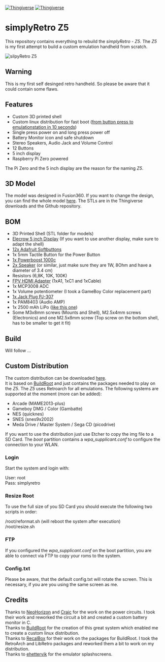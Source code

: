 [![Thingiverse](https://img.shields.io/badge/Thingiverse-simplyRetro%20Z5-blue.svg)](https://www.thingiverse.com/thing:3671784)
[![Thingiverse](https://img.shields.io/badge/Github-simplyRetro%20Z5-brightgreen.svg)](https://github.com/geaz/simplyRetro-Z5)

# simplyRetro Z5

This repository contains everything to rebuild the *simplyRetro - Z5*.
The *Z5* is my first attempt to build a custom emulation handheld from scratch.

![silpyRetro Z5](https://raw.githubusercontent.com/geaz/simplyRetro-Z5/master/images/cover.jpg)

## Warning
This is my first self desinged retro handheld. So please be aware that it could contain some flaws.

## Features
- Custom 3D printed shell
- Custom linux distribution for fast boot ([from button press to emulationstation in 10 seconds](https://imgur.com/a/TFRGUFs))
- Single press power on and long press power off
- Battery Monitor icon and safe shutdown
- Stereo Speakers, Audio Jack and Volume Control
- 12 Buttons
- 5 inch display
- Raspberry Pi Zero powered

The Pi Zero and the 5 inch display are the reason for the naming *Z5*.

## 3D Model
The model was designed in Fusion360. If you want to change the design, you can find the whole model [here](https://a360.co/2GZACGc). The STLs are in the Thingiverse downloads and the Github repository.

## BOM
- 3D Printed Shell (STL folder for models)
- [Elecrow 5 inch Display](https://www.elecrow.com/5-inch-hdmi-800-x-480-capacitive-touch-lcd-display-for-raspberry-pi-pc-sony-ps4.html) (If you want to use another display, make sure to adapt the shell) 
- [12x Adafruit Softbuttons](https://www.adafruit.com/product/3101)
- 1x 5mm Tactile Button for the Power Button
- [1x Powerboost 1000c](https://www.adafruit.com/product/2465)
- [2x Speaker](https://www.reichelt.de/kleinlautsprecher-k-34-wp-1w-8ohm-vis-2981-p204642.html?&trstct=pos_0) (or similar, just make sure they are 1W, 8Ohm and have a diameter of 3.4 cm)
- Resistors (6,8K, 10K, 100K)
- [FPV HDMI Adapter](https://de.aliexpress.com/item/FPV-Micro-HDMI-Mini-HDMI-90-grad-Adapter-5-cm-100-cm-FPC-Band-Flache-Hdmi/32833580742.html?spm=a2g0x.search0104.3.1.562f67acdeKi5D&transAbTest=ae803_3&ws_ab_test=searchweb0_0%2Csearchweb201602_3_10065_10068_10547_319_317_10548_10696_10084_453_10083_454_10618_10304_10307_10820_10821_537_10302_536_10843_10059_10884_10887_321_322_10103%2Csearchweb201603_53%2CppcSwitch_0&algo_pvid=6dcfe960-6b93-4bfb-8be8-ffbdc195707f&algo_expid=6dcfe960-6b93-4bfb-8be8-ffbdc195707f-0) (1xA1, 1xC1 and 1xCable)
- 1x MCP3008 ADC
- 1x Volume potentiometer (I took a GameBoy Color replacement part)
- [1x Jack Plug PJ-307](https://de.aliexpress.com/item/Hot-10-Pcs-5-Pin-3-5mm-Weibliche-Audio-Stereo-Jack-Buchse-PJ-307-PJ307-3F07/32955627960.html?spm=a2g0x.search0104.3.47.2f06a574KeRuaT&transAbTest=ae803_3&ws_ab_test=searchweb0_0%2Csearchweb201602_3_10065_10068_10547_319_317_10548_10696_10084_453_10083_454_10618_10304_10307_10820_10821_537_10302_536_10843_10059_10884_10887_321_322_10103%2Csearchweb201603_53%2CppcSwitch_0&algo_pvid=bd63449e-32af-4e5b-b0f5-bb676c2d5100&algo_expid=bd63449e-32af-4e5b-b0f5-bb676c2d5100-6)
- 1x PAM8403 (Audio AMP)
- 1x 2500 mAh LiPo ([like this one](https://www.ebay.de/itm/LiPo-Akku-Lithium-Ion-Polymer-Batterie-3-7V-2500mAh-JST-PH-Connector-ZB07008/283213408497?ssPageName=STRK%3AMEBIDX%3AIT&_trksid=p2057872.m2749.l2649))
- Some M3x8mm screws (Mounts and Shell), M2.5x4mm screws (Electronics) and one M2.5x8mm screw (Top screw on the bottom shell, has to be smaller to get it fit)

## Build

Will follow ...

## Custom Distribution
The custom distribution can be downloaded [here](https://github.com/geaz/simplyRetro-Z5/releases).  
It is based on [BuildRoot](https://buildroot.org/) and just contains the packages needed to play on the *Z5*. The *Z5* uses Retroarch for all emulations. The following systems are supported at the moment (more can be added):

- Arcade (MAME2013-plus)
- Gameboy DMG / Color (Gambatte)
- NES (quicknes)
- SNES (snes9x2002)
- Meda Drive / Master System / Sega CD (picodrive)

If you want to use the distribution just use Etcher to copy the img file to a SD Card. The *boot* partition contains a *wpa_supplicant.conf* to configure the connection to your WLAN.

### Login
Start the system and login with:

User: root  
Pass: simplyretro

### Resize Root
To use the full size of you SD Card you should execute the following two scripts in order:

/root/reformat.sh (will reboot the system after execution)  
/root/resize.sh

### FTP
If you configured the *wpa_supplicant.conf* on the boot partition, you are able to connect via FTP to copy your roms to the system. 

### Config.txt
Please be aware, that the default config.txt will rotate the screen. This is necessary, if you are you using the same screen as me.

## Credits
Thanks to [NeoHorizon](https://github.com/NeonHorizon/lipopi) and [Craic](https://github.com/craic/pi_power) for the work on the power circuits. I took their work and reworked the circuit a bit and created a custom battery monitor in C.  
Thanks to [BuildRoot](https://buildroot.org/) for the creation of this great system which enabled me to create a custom linux distribution.  
Thanks to [RecalBox](https://www.recalbox.com/) for their work on the packages for BuildRoot. I took the RetroArch and LibRetro packages and reworked them a bit to work on my distribution.  
Thanks to [ehettervik](https://retropie.org.uk/forum/topic/4611/runcommand-system-splashscreens) for the emulator splashscreens.